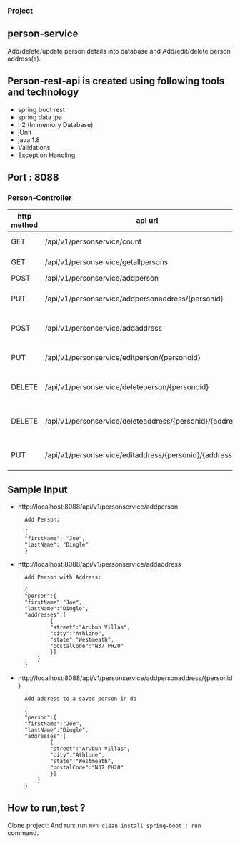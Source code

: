 ### Project

## person-service

 Add/delete/update person details into database and Add/edit/delete person address(s).

## Person-rest-api is created using following tools and technology

- spring boot rest
- spring data jpa
- h2 (In memory Database)
- jUnit
- java 1.8
- Validations
- Exception Handling

## Port : 8088

### Person-Controller

| http method | api url | description|
|-------------|----------|-----------| 
| GET         | /api/v1/personservice/count | Count of Persons |
| GET | /api/v1/personservice/getallpersons | Get all Persons |
| POST | /api/v1/personservice/addperson | Add person  |
| PUT | /api/v1/personservice/addpersonaddress/{personid}| Add address to person| 
| POST| /api/v1/personservice/addaddress | Add a person with address |
|PUT| /api/v1/personservice/editperson/{personoid}| Edit person details by person id |
|DELETE| /api/v1/personservice/deleteperson/{personoid}| Delete person by person id|
|DELETE |/api/v1/personservice/deleteaddress/{personid}/{addressid} |Delete address from person |
|PUT| /api/v1/personservice/editaddress/{personid}/{addressid} | Edit address of person| 

## Sample Input

- http://localhost:8088/api/v1/personservice/addperson

        Add Person:

        {
        "firstName": "Joe",
        "lastName": "Dingle"
        }

- http://localhost:8088/api/v1/personservice/addaddress

        Add Person with Address:

        {
        "person":{
        "firstName":"Joe",
        "lastName":"Dingle",
        "addresses":[
                {
                "street":"Arubun Villas",
                "city":"Athlone",
                "state":"Westmeath",
                "postalCode":"N37 PH20"
                }]
            }
        }

- http://localhost:8088/api/v1/personservice/addpersonaddress/{personid}

        Add address to a saved person in db

        {
        "person":{
        "firstName":"Joe",
        "lastName":"Dingle",
        "addresses":[
                {
                "street":"Arubun Villas",
                "city":"Athlone",
                "state":"Westmeath",
                "postalCode":"N37 PH20"
                }]
            }
        }


## How to run,test ?
Clone project: 
And run: run ` mvn clean install spring-boot : run ` command.
